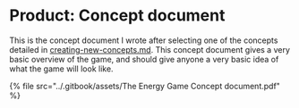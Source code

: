 # Product: Concept document

This is the concept document I wrote after selecting one of the concepts detailed in [creating-new-concepts.md](creating-new-concepts.md "mention"). This concept document gives a very basic overview of the game, and should give anyone a very basic idea of what the game will look like.

{% file src="../.gitbook/assets/The Energy Game Concept document.pdf" %}
